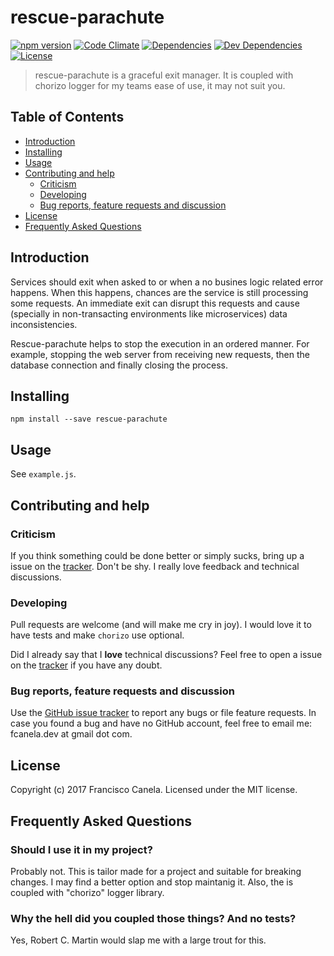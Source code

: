 # rescue-parachute

[![npm version][npmsemver-image]][npmsemver-url]
[![Code Climate][cq-image]][cq-url]
[![Dependencies][deps-image]][deps-url]
[![Dev Dependencies][dev-deps-image]][dev-deps-url]
[![License][license-image]][license-url]

> rescue-parachute is a graceful exit manager. It is coupled with chorizo logger for my teams ease of use, it may not suit you.

## Table of Contents

* [Introduction](#introduction)
* [Installing](#installing)
* [Usage](#usage)
* [Contributing and help](#contributing)
    * [Criticism](#criticism)
    * [Developing](#developing)
    * [Bug reports, feature requests and discussion](#contributing)
* [License](#license)
* [Frequently Asked Questions](#faq)


## <a name="introduction"></a> Introduction

Services should exit when asked to or when a no busines logic related error happens. When this happens, chances are the service is still processing some requests. An immediate exit can disrupt this requests and cause (specially in non-transacting environments like microservices) data inconsistencies.

Rescue-parachute helps to stop the execution in an ordered manner. For example, stopping the web server from receiving new requests, then the database connection and finally closing the process.

## <a name="installing"></a> Installing

```
npm install --save rescue-parachute
```

## <a name="usage"></a> Usage

See `example.js`.

## <a name="contributing"></a> Contributing and help

### <a name="criticism"></a> Criticism
If you think something could be done better or simply sucks, bring up a issue on the [tracker](https://github.com/fcanela/rescue-parachute/issues). Don't be shy. I really love feedback and technical discussions.

### <a name="developing"></a> Developing
Pull requests are welcome (and will make me cry in joy). I would love it to have tests and make `chorizo` use optional.

Did I already say that I **love** technical discussions? Feel free to open a issue on the [tracker](https://github.com/fcanela/rescue-parachute/issues) if you have any doubt.

### <a name="bugs"></a> Bug reports, feature requests and discussion

Use the [GitHub issue tracker](https://github.com/fcanela/rescue-parachute/issues) to report any bugs or file feature requests. In case you found a bug and have no GitHub account, feel free to email me: fcanela.dev at gmail dot com.

## <a name="license"></a> License

Copyright (c) 2017 Francisco Canela. Licensed under the MIT license.

## <a name="faq"></a> Frequently Asked Questions

### Should I use it in my project?

Probably not. This is tailor made for a project and suitable for breaking changes. I may find a better option and stop maintanig it. Also, the is coupled with "chorizo" logger library.

### Why the hell did you coupled those things? And no tests?

Yes, Robert C. Martin would slap me with a large trout for this.


[npmsemver-image]: https://img.shields.io/badge/version-0.0.0-orange.svg
[npmsemver-url]: https://github.com/fcanela/rescue-parachute
[cq-image]: https://codeclimate.com/github/fcanela/rescue-parachute/badges/gpa.svg
[cq-url]: https://codeclimate.com/github/fcanela/rescue-parachute
[deps-image]: https://david-dm.org/fcanela/rescue-parachute.svg
[deps-url]: https://david-dm.org/fcanela/rescue-parachute
[dev-deps-image]: https://david-dm.org/fcanela/rescue-parachute/dev-status.svg
[dev-deps-url]: https://david-dm.org/fcanela/rescue-parachute#info=devDependencies
[license-image]: https://img.shields.io/badge/license-MIT-blue.svg
[license-url]: LICENSE